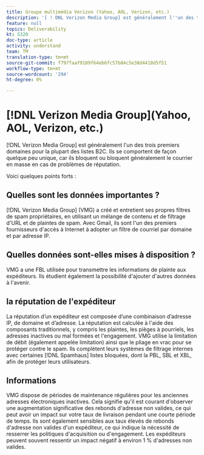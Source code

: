 ```yaml
---
title: Groupe multimédia Verizon (Yahoo, AOL, Verizon, etc.)
description: '[ ! DNL Verizon Media Group] est généralement l''un des trois premiers domaines pour la plupart des listes B2C. Ils se comportent de façon quelque peu unique, car ils bloquent ou bloquent généralement le courrier en masse en cas de problèmes de réputation.'
feature: null
topics: Deliverability
kt: 5320
doc-type: article
activity: understand
team: TM
translation-type: tm+mt
source-git-commit: f797faaf9189f64eb6fc57b84c5e38d4418d5f51
workflow-type: tm+mt
source-wordcount: '294'
ht-degree: 0%

---
```



# [!DNL Verizon Media Group](Yahoo, AOL, Verizon, etc.)

[!DNL Verizon Media Group] est généralement l&#39;un des trois premiers domaines pour la plupart des listes B2C. Ils se comportent de façon quelque peu unique, car ils bloquent ou bloquent généralement le courrier en masse en cas de problèmes de réputation.

Voici quelques points forts :

## Quelles sont les données importantes ?

[!DNL Verizon Media Group] (VMG) a créé et entretient ses propres filtres de spam propriétaires, en utilisant un mélange de contenu et de filtrage d&#39;URL et de plaintes de spam. Avec Gmail, ils sont l&#39;un des premiers fournisseurs d&#39;accès à Internet à adopter un filtre de courriel par domaine et par adresse IP.

## Quelles données sont-elles mises à disposition ?

VMG a une FBL utilisée pour transmettre les informations de plainte aux expéditeurs. Ils étudient également la possibilité d&#39;ajouter d&#39;autres données à l&#39;avenir.

## la réputation de l&#39;expéditeur

La réputation d’un expéditeur est composée d’une combinaison d’adresse IP, de domaine et d’adresse. La réputation est calculée à l&#39;aide des composants traditionnels, y compris les plaintes, les pièges à pourriels, les adresses inactives ou mal formées et l&#39;engagement. VMG utilise la limitation de débit (également appelée limitation) ainsi que le pliage en vrac pour se protéger contre le spam. Ils complètent leurs systèmes de filtrage internes avec certaines [!DNL Spamhaus] listes bloquées, dont la PBL, SBL et XBL, afin de protéger leurs utilisateurs.

## Informations

VMG dispose de périodes de maintenance régulières pour les anciennes adresses électroniques inactives. Cela signifie qu&#39;il est courant d&#39;observer une augmentation significative des rebonds d&#39;adresse non valides, ce qui peut avoir un impact sur votre taux de livraison pendant une courte période de temps. Ils sont également sensibles aux taux élevés de rebonds d&#39;adresse non valides d&#39;un expéditeur, ce qui indique la nécessité de resserrer les politiques d&#39;acquisition ou d&#39;engagement. Les expéditeurs peuvent souvent ressentir un impact négatif à environ 1 % d&#39;adresses non valides.
